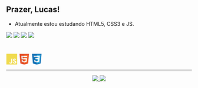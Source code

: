 ## Prazer, Lucas!

- Atualmente estou estudando HTML5, CSS3 e JS.

<div> 
  <a href="https://www.instagram.com/lcsmrv/" target="_blank"><img src="https://img.shields.io/badge/-Instagram-%23E4405F?style=for-the-badge&logo=instagram&logoColor=white" target="_blank"></a> 
  <a href="mailto:lcsmr99@gmail.com"><img src="https://img.shields.io/badge/-Gmail-%23333?style=for-the-badge&logo=gmail&logoColor=white" target="_blank"></a>
  <a href="https://www.linkedin.com/in/lucas-martins-7897bb240/" target="_blank"><img src="https://img.shields.io/badge/-LinkedIn-%230077B5?style=for-the-badge&logo=linkedin&logoColor=white" target="_blank"></a>
  <a href="https://www.behance.net/lcsmr1999"><img src="https://img.shields.io/badge/-Behance-blue?style=for-the-badge&logo=behance&logoColor=white" target="_blank"></a>
</div>

###

<div style="display: inline_block"><br>
  <img align="center" alt="lcs-Js" height="30" width="30" src="https://raw.githubusercontent.com/devicons/devicon/master/icons/javascript/javascript-plain.svg">
  <img align="center" alt="lcs-HTML" height="30" width="30" src="https://raw.githubusercontent.com/devicons/devicon/master/icons/html5/html5-original.svg">
  <img align="center" alt="lcs-CSS" height="30" width="30" src="https://raw.githubusercontent.com/devicons/devicon/master/icons/css3/css3-original.svg">
</div>
<hr>
<div align="center">
  <a href="https://github.com/lcsmr99">
  <img height="160em" src="https://github-readme-stats.vercel.app/api?username=lcsmr99&show_icons=true&theme=dark&include_all_commits=true&count_private=true"/>
  <img height="160em" src="https://github-readme-stats.vercel.app/api/top-langs/?username=lcsmr99&layout=compact&langs_count=7&theme=dark"/>
</div>

